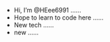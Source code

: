 - Hi, I’m @HEee6991 ......
- Hope to learn to code here ......
- New tech ......
- new ......

<!---
HEee6991/HEee6991 is a ✨ special ✨ repository because its `README.md` (this file) appears on your GitHub profile.
You can click the Preview link to take a look at your changes.
--->
